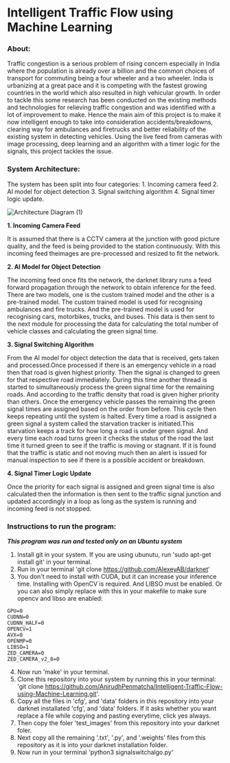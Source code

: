 # Intelligent Traffic Flow using Machine Learning

### About:

Traffic congestion is a serious problem of rising concern especially in India where the population is already over a billion and the common choices of transport for commuting being a four wheeler and a two wheeler. India is urbanizing at a great pace and it is competing with the fastest growing countries in the world which also resulted in high vehicular growth. In order to tackle this some research has been conducted on the existing methods and technologies for relieving traffic congestion and was identified with a lot of improvement to make. Hence the main aim  of this project is to make it now intelligent enough to take into consideration accidents/breakdowns, clearing way for ambulances and firetrucks and better reliability of the existing system in detecting vehicles. Using the live feed from cameras with image processing, deep learning and an algorithm with a timer logic for the signals, this project tackles the issue.

### System Architecture:

The system has been split into four categories: 1. Incoming camera feed 2. AI model for object detection 3. Signal switching algorithm 4. Signal timer logic update.

![Architecture Diagram (1)](https://user-images.githubusercontent.com/53865153/211255215-9d0ad70b-9d21-4a9e-936f-8d003c584eaf.png)

**1. Incoming Camera Feed**

It is assumed that there is a CCTV camera at the junction with good picture quality, and the feed is being provided to the station continuously. With this incoming feed theimages are pre-processed and resized to fit the network.

**2. AI Model for Object Detection**

The incoming feed once fits the network, the darknet library runs a feed forward propagation through the network to obtain inference for the feed. There are two models, one is the custom trained model and the other is a pre-trained model. The custom trained model is used for recognising ambulances and fire trucks. And the pre-trained model is used for recognising cars, motorbikes, trucks, and buses. This data is then sent to the next module for processing the data for calculating the total number of vehicle classes and calculating the green signal time.

**3. Signal Switching Algorithm**

From the AI model for object detection the data that is received, gets taken and processed.Once processed if there is an emergency vehicle in a road then that road is given highest priority. Then the signal is changed to green for that respective road immediately. During this time another thread is started to simultaneously process the green signal time for the remaining roads. And according to the traffic density that road is given higher priority than others. Once the emergency vehicle passes the remaining the green signal times are assigned based on the order from before. This cycle then keeps repeating until the system is halted. Every time a road is assigned a green signal a system called the starvation tracker is initiated.This starvation keeps a track for how long a road is under green signal. And every time each road turns green it checks the status of the road the last time it turned green to see if the traffic is moving or stagnant. If it is found that the traffic is static and not moving much then an alert is issued for manual inspection to see if there is a possible accident or breakdown.

**4. Signal Timer Logic Update**

Once the priority for each signal is assigned and green signal time is also calculated then the information is then sent to the traffic signal junction and updated accordingly in a loop as long as the system is running and incoming feed is not stopped.


### Instructions to run the program:

**_This program was run and tested only on an Ubuntu system_**

1. Install git in your system. If you are using ubunutu, run 'sudo apt-get install git' in your terminal. 
2. Run in your terminal 'git clone https://github.com/AlexeyAB/darknet' 
3. You don't need to install with CUDA, but it can increase your inference time. Installing with OpenCV is required. And LIBSO must be enabled. 
Or you can also simply replace with this in your makefile to make sure opencv and libso are enabled: 
```
GPU=0
CUDNN=0
CUDNN_HALF=0
OPENCV=1
AVX=0
OPENMP=0
LIBSO=1
ZED_CAMERA=0
ZED_CAMERA_v2_8=0
```
4. Now run 'make' in your terminal. 
2. Clone this repository into your system by running this in your terminal: 'git clone https://github.com/AnirudhPenmatcha/Intelligent-Traffic-Flow-using-Machine-Learning.git'.
3. Copy all the files in 'cfg', and 'data' folders in this repository into your darknet installated 'cfg', and 'data' folders. If it asks whether you want replace a file while copying and pasting everytime, click yes always.
4. Then copy the foler 'test_images' from this repository into your darknet foler. 
5. Next copy all the remaining '.txt', '.py', and '.weights' files from this repository as it is into your darknet installation folder.  
7. Now run in your terminal 'python3 signalswitchalgo.py' 
